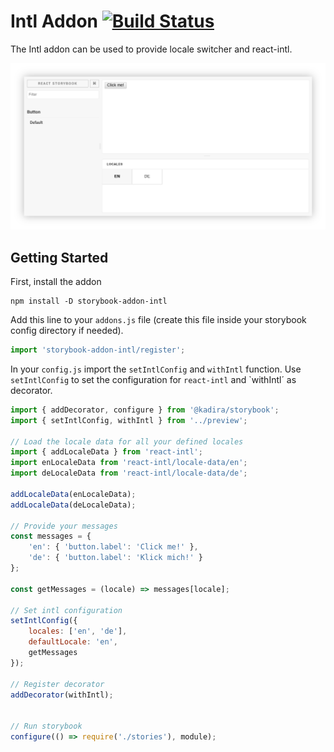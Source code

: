 # Intl Addon [![Build Status](https://travis-ci.org/truffls/storybook-addon-intl.svg?branch=master)](https://travis-ci.org/truffls/storybook-addon-intl)

The Intl addon can be used to provide locale switcher and react-intl.

![](docs/screenshot.png)

## Getting Started

First, install the addon

```shell
npm install -D storybook-addon-intl
```

Add this line to your `addons.js` file (create this file inside your storybook config directory if needed).

```js
import 'storybook-addon-intl/register';
```

In your `config.js` import the `setIntlConfig` and `withIntl` function. Use `setIntlConfig` to set the configuration
for `react-intl` and `withIntl´ as decorator.

```js
import { addDecorator, configure } from '@kadira/storybook';
import { setIntlConfig, withIntl } from '../preview';

// Load the locale data for all your defined locales
import { addLocaleData } from 'react-intl';
import enLocaleData from 'react-intl/locale-data/en';
import deLocaleData from 'react-intl/locale-data/de';

addLocaleData(enLocaleData);
addLocaleData(deLocaleData);

// Provide your messages
const messages = {
    'en': { 'button.label': 'Click me!' },
    'de': { 'button.label': 'Klick mich!' }
};

const getMessages = (locale) => messages[locale];

// Set intl configuration
setIntlConfig({
    locales: ['en', 'de'],
    defaultLocale: 'en',
    getMessages
});

// Register decorator
addDecorator(withIntl);


// Run storybook
configure(() => require('./stories'), module);
```
